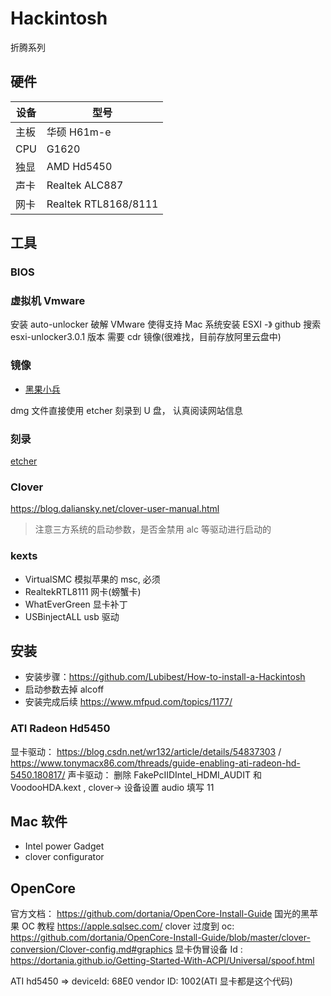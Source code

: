 # Hackintosh

折腾系列

## 硬件

| 设备 | 型号                 |
| ---- | -------------------- |
| 主板 | 华硕 H61m-e          |
| CPU  | G1620                |
| 独显 | AMD Hd5450           |
| 声卡 | Realtek ALC887       |
| 网卡 | Realtek RTL8168/8111 |

## 工具

### BIOS

### 虚拟机 Vmware

安装 auto-unlocker 破解 VMware 使得支持 Mac 系统安装
ESXI -》 github 搜索 esxi-unlocker3.0.1 版本
需要 cdr 镜像(很难找，目前存放阿里云盘中)

### 镜像

- [黑果小兵](https://mirrors.dtops.cc/ISO/MacOS)

dmg 文件直接使用 etcher 刻录到 U 盘，
认真阅读网站信息

### 刻录

[etcher](https://www.balena.io/etcher/)

### Clover

https://blog.daliansky.net/clover-user-manual.html

> 注意三方系统的启动参数，是否金禁用 alc 等驱动进行启动的

### kexts

- VirtualSMC 模拟苹果的 msc, 必须
- RealtekRTL8111 网卡(螃蟹卡)
- WhatEverGreen 显卡补丁
- USBinjectALL usb 驱动

## 安装

- 安装步骤：https://github.com/Lubibest/How-to-install-a-Hackintosh
- 启动参数去掉 alcoff
- 安装完成后续 https://www.mfpud.com/topics/1177/

### ATI Radeon Hd5450

显卡驱动： https://blog.csdn.net/wr132/article/details/54837303 / https://www.tonymacx86.com/threads/guide-enabling-ati-radeon-hd-5450.180817/
声卡驱动： 删除 FakePcIIDIntel_HDMI_AUDIT 和 VoodooHDA.kext , clover-> 设备设置 audio 填写 11

## Mac 软件

- Intel power Gadget
- clover configurator

## OpenCore

官方文档： https://github.com/dortania/OpenCore-Install-Guide
国光的黑苹果 OC 教程 https://apple.sqlsec.com/
clover 过度到 oc: https://github.com/dortania/OpenCore-Install-Guide/blob/master/clover-conversion/Clover-config.md#graphics
显卡伪冒设备 Id : https://dortania.github.io/Getting-Started-With-ACPI/Universal/spoof.html

ATI hd5450 => deviceId: 68E0 vendor ID: 1002(ATI 显卡都是这个代码)
